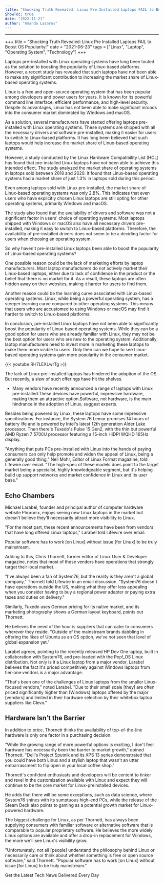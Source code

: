 ```yaml
---
title: "Shocking Truth Revealed: Linux Pre Installed Laptops FAIL to Boost OS Popularity!"
ShowToc: true 
date: "2022-11-21"
author: "Amanda Lazarus"
---
```

*****
+++
title = "Shocking Truth Revealed: Linux Pre Installed Laptops FAIL to Boost OS Popularity!"
date = "2021-06-23"
tags = ["Linux", "Laptop", "Operating System", "Technology"]
+++

Laptops pre-installed with Linux operating systems have long been touted as the solution to boosting the popularity of Linux-based platforms. However, a recent study has revealed that such laptops have not been able to make any significant contribution to increasing the market share of Linux-based operating systems.

Linux is a free and open-source operating system that has been popular among developers and power users for years. It is known for its powerful command line interface, efficient performance, and high-level security. Despite its advantages, Linux has not been able to make significant inroads into the consumer market dominated by Windows and macOS.

As a solution, several manufacturers have started offering laptops pre-installed with Linux operating systems. These systems are shipped with all the necessary drivers and software pre-installed, making it easier for users to switch to Linux-based platforms. It has long been believed that such laptops would help increase the market share of Linux-based operating systems.

However, a study conducted by the Linux Hardware Compatibility List (HCL) has found that pre-installed Linux laptops have not been able to achieve this intended effect. The study analyzed the market share of operating systems in laptops sold between 2018 and 2020. It found that Linux-based operating systems had a market share of just 1.3% in laptops sold during this period.

Even among laptops sold with Linux pre-installed, the market share of Linux-based operating systems was only 2.8%. This indicates that even users who have explicitly chosen Linux laptops are still opting for other operating systems, primarily Windows and macOS.

The study also found that the availability of drivers and software was not a significant factor in users' choice of operating systems. Most laptops shipped with Windows or macOS also have all necessary drivers pre-installed, making it easy to switch to Linux-based platforms. Therefore, the availability of pre-installed drivers does not seem to be a deciding factor for users when choosing an operating system.

So why haven't pre-installed Linux laptops been able to boost the popularity of Linux-based operating systems?

One possible reason could be the lack of marketing efforts by laptop manufacturers. Most laptop manufacturers do not actively market their Linux-based laptops, either due to lack of confidence in the product or the belief that there is no market for it. As a result, these laptops are often hidden away on their websites, making it harder for users to find them.

Another reason could be the learning curve associated with Linux-based operating systems. Linux, while being a powerful operating system, has a steeper learning curve compared to other operating systems. This means that users who are accustomed to using Windows or macOS may find it harder to switch to Linux-based platforms.

In conclusion, pre-installed Linux laptops have not been able to significantly boost the popularity of Linux-based operating systems. While they can be a good option for users who are already familiar with Linux, they may not be the best option for users who are new to the operating system. Additionally, laptop manufacturers need to invest more in marketing these laptops to make them more visible to users. Only then can we hope to see Linux-based operating systems gain more popularity in the consumer market.

{{< youtube RH7LEXLwrTg >}} 




The lack of Linux pre-installed laptops has hindered the adoption of the OS. But recently, a slew of such offerings have hit the shelves. 

 
- Many vendors have recently announced a range of laptops with Linux pre-installed.These devices have powerful, impressive hardware, making them an attractive option.Software, not hardware, is the main hindrance in the adoption of Linux, suggest experts.

 

Besides being powered by Linux, these laptops have some impressive specifications. For instance, the System 76 Lemur promises 14 hours of battery life and is powered by Intel's latest 12th generation Alder Lake processor. Then there's Tuxedo's Pulse 15 Gen2, with the thin but powerful AMD Ryzen 7 5700U processor featuring a 15-inch HiDPI WQHD 165Hz display.

 

"Anything that puts PCs pre-installed with Linux into the hands of paying consumers can only help promote and widen the appeal of Linux, being a generally good thing," Neil Mohr, Editor of Linux Format magazine, told Lifewire over email. "The high-spec of these models does point to the target market being a specialist, highly knowledgeable segment, but it's helping build up support networks and market confidence in Linux and its user base."

 
##   Echo Chambers  
 

Michael Larabel, founder and principal author of computer hardware website Phoronix, enjoys seeing new Linux laptops in the market but doesn't believe they'll necessarily attract more visibility to Linux.

 

"For the most part, these recent announcements have been from vendors that have long offered Linux laptops," Larabel told Lifewire over email.

 
Popular software has to work [on Linux] without issue [for Linux] to be truly mainstream.
 

Adding to this, Chris Thornett, former editor of Linux User & Developer magazine, notes that most of these vendors have operations that strongly target their local market. 

 

"I've always been a fan of System76, but the reality is they aren't a global company," Thornett told Lifewire in an email discussion. "System76 doesn't have operations outside the US, making what they offer less appealing when you consider having to buy a regional power adapter or paying extra taxes and duties on delivery."

 

Similarly, Tuxedo uses German pricing for its native market, and its marketing photography shows a German layout keyboard, points out Thornett.

 

He believes the need of the hour is suppliers that can cater to consumers wherever they reside. "Outside of the mainstream brands dabbling in offering the likes of Ubuntu as an OS option, we've not seen that level of global expansion yet."

 

Larabel agrees, pointing to the recently released HP Dev One laptop, built in collaboration with System76, and pre-loaded with the Pop!_OS Linux distribution. Not only is it a Linux laptop from a major vendor, Larabel believes the fact it's priced competitively against Windows laptops from tier-one vendors is a major advantage.

 

"That's been one of the challenges of Linux laptops from the smaller Linux-focused vendors," noted Larabel. "Due to their small scale [they] are often priced significantly higher than (Windows) laptops offered by the major [vendors] and limited in their hardware selection by their whitebox laptop suppliers like Clevo."

 
##   Hardware Isn’t the Barrier  
 

In addition to price, Thornett thinks the availability of top-of-the-line hardware is only one factor in a purchasing decision. 

 

"While the growing range of more powerful options is exciting, I don't feel hardware has necessarily been the barrier to market growth," opined Thornett. "Dell's Project Sputnik and its XPS 13 series demonstrated that you could have both Linux and a stylish laptop that wasn't an utter embarrassment to flip open in your local coffee shop."

 

Thornett's confident enthusiasts and developers will be content to tinker and revel in the customization available with Linux and expect they will continue to be the core market for Linux-preinstalled devices. 

 

He adds that there will be some exceptions, such as data science, where System76 shines with its sumptuous high-end PCs, while the release of the Steam Deck also points to gaming as a potential growth market for Linux-powered hardware.

 

The biggest challenge for Linux, as per Thornett, has always been supplying consumers with familiar software or alternative software that is comparable to popular proprietary software. He believes the more widely Linux options are available and offer a drop-in replacement for Windows, the more we'll see Linux's visibility grow. 

 

"Unfortunately, not all [people] understand the philosophy behind Linux or necessarily care or think about whether something is free or open source software," said Thornett. "Popular software has to work [on Linux] without issue [for Linux] to be truly mainstream."

 

Get the Latest Tech News Delivered Every Day



